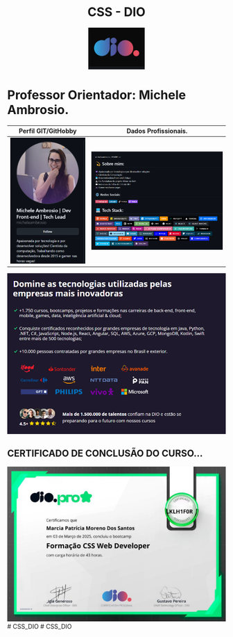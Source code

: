 
<div align="center"><h1>CSS - DIO</h1><img src="/assets/icon-dio.png" alt="Icone DO CURSO CSS DA DIO"></div>


Professor Orientador: Michele Ambrosio.
=======



| Perfil GIT/GitHobby | Dados Profissionais. |
|---------------------------------------------|----------------------------------------| 
|<a href="https://github.com/micheleambrosio"> <img src="./assets/foto_orientadora.png" alt="Foto do pefil Michele Ambrosio"></a> | <a href="https://github.com/micheleambrosio"><Img src="./assets/perfil-orientadora.png" alt="Dados porfissionais do professor"></a> |

<img src="./assets/parcerias-dio.png" alt="Info placar da DIO">

## CERTIFICADO DE CONCLUSÃO DO CURSO...
<img src="./assets/certificado.png" alt="Certificado de conclusão do curso de Logica de Programação">
# CSS_DIO
# CSS_DIO
